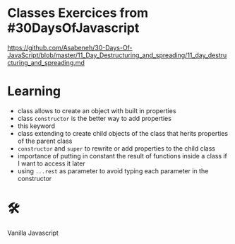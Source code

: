 # Classes Exercices from #30DaysOfJavascript
[https://github.com/Asabeneh/30-Days-Of-JavaScript/blob/master/11_Day_Destructuring_and_spreading/11_day_destructuring_and_spreading.md
](https://github.com/Asabeneh/30-Days-Of-JavaScript/blob/master/15_Day_Classes/15_day_classes.md)

# Learning
- class allows to create an object with built in properties
- class `constructor` is the better way to add properties
- this keyword
- class extending to create child objects of the class that herits properties of the parent class
- `constructor` and `super` to rewrite or add properties to the child class
- importance of putting in constant the result of functions inside a class if I want to access it later
- using `...rest` as parameter to avoid typing each parameter in the constructor


# 🛠️ 
Vanilla Javascript
